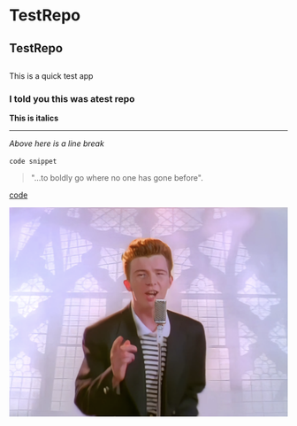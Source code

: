 # TestRepo
## TestRepo
##
This is a quick test app

### I told you this was  atest repo

**This is italics**

---
*Above here is a line break*

`
code snippet
`
>"...to boldly go where no one has gone before".

[code](code)

![markdown_image](image.png)